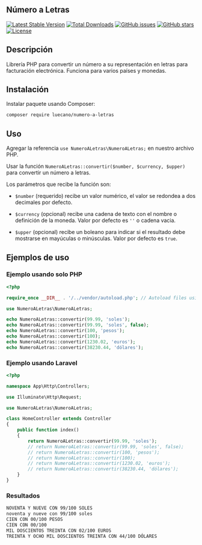 ## Número a Letras

[![Latest Stable Version](https://poser.pugx.org/luecano/numero-a-letras/v/stable)](https://packagist.org/packages/luecano/numero-a-letras)
[![Total Downloads](https://poser.pugx.org/luecano/numero-a-letras/downloads)](https://packagist.org/packages/luecano/numero-a-letras)
[![GitHub issues](https://img.shields.io/github/issues/luecano/numero-a-letras.svg)](https://github.com/luecano/numero-a-letras/issues)
[![GitHub stars](https://img.shields.io/github/stars/luecano/numero-a-letras.svg)](https://github.com/luecano/numero-a-letras/stargazers)
[![License](https://poser.pugx.org/luecano/numero-a-letras/license)](https://packagist.org/packages/luecano/numero-a-letras)

## Descripción

Librería PHP para convertir un número a su representación en letras para facturación electrónica. Funciona para varios países y monedas.

## Instalación

Instalar paquete usando Composer:

```bash
composer require luecano/numero-a-letras
```

## Uso

Agregar la referencia `use NumeroALetras\NumeroALetras;` en nuestro archivo PHP.

Usar la función `NumeroALetras::convertir($number, $currency, $upper)` para convertir un número a letras.

Los parámetros que recibe la función son:

- `$number` (requerido) recibe un valor numérico, el valor se redondea a dos decimales por defecto.

- `$currency` (opcional) recibe una cadena de texto con el nombre o definición de la moneda. Valor por defecto es `''` o cadena vacia.

- `$upper` (opcional) recibe un boleano para indicar si el resultado debe mostrarse en mayúculas o minúsculas. Valor por defecto es `true`.

## Ejemplos de uso

### Ejemplo usando solo PHP

```php
<?php

require_once __DIR__ . '/../vendor/autoload.php'; // Autoload files using Composer autoload

use NumeroALetras\NumeroALetras;

echo NumeroALetras::convertir(99.99, 'soles');
echo NumeroALetras::convertir(99.99, 'soles', false);
echo NumeroALetras::convertir(100, 'pesos');
echo NumeroALetras::convertir(100);
echo NumeroALetras::convertir(1230.02, 'euros');
echo NumeroALetras::convertir(38230.44, 'dólares');
```

### Ejemplo usando Laravel

```php
<?php

namespace App\Http\Controllers;

use Illuminate\Http\Request;

use NumeroALetras\NumeroALetras;

class HomeController extends Controller
{
    public function index()
    {
        return NumeroALetras::convertir(99.99, 'soles');
        // return NumeroALetras::convertir(99.99, 'soles', false);
        // return NumeroALetras::convertir(100, 'pesos');
        // return NumeroALetras::convertir(100);
        // return NumeroALetras::convertir(1230.02, 'euros');
        // return NumeroALetras::convertir(38230.44, 'dólares');
    }
}
```

### Resultados

```html
NOVENTA Y NUEVE CON 99/100 SOLES
noventa y nueve con 99/100 soles
CIEN CON 00/100 PESOS
CIEN CON 00/100
MIL DOSCIENTOS TREINTA CON 02/100 EUROS
TREINTA Y OCHO MIL DOSCIENTOS TREINTA CON 44/100 DÓLARES
```
